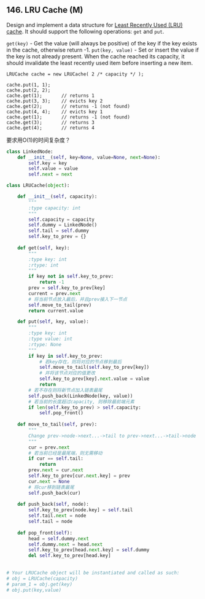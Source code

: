 ## 146. LRU Cache (M)

Design and implement a data structure for [Least Recently Used (LRU) cache](https://en.wikipedia.org/wiki/Cache_replacement_policies#LRU). It should support the following operations: `get` and `put`.

`get(key)` - Get the value (will always be positive) of the key if the key exists in the cache, otherwise return -1.
`put(key, value)` - Set or insert the value if the key is not already present. When the cache reached its capacity, it should invalidate the least recently used item before inserting a new item.

```
LRUCache cache = new LRUCache( 2 /* capacity */ );

cache.put(1, 1);
cache.put(2, 2);
cache.get(1);       // returns 1
cache.put(3, 3);    // evicts key 2
cache.get(2);       // returns -1 (not found)
cache.put(4, 4);    // evicts key 1
cache.get(1);       // returns -1 (not found)
cache.get(3);       // returns 3
cache.get(4);       // returns 4
```

要求用O(1)的时间复杂度？ 

```python
class LinkedNode:
    def __init__(self, key=None, value=None, next=None):
        self.key = key
        self.value = value
        self.next = next

class LRUCache(object):

    def __init__(self, capacity):
        """
        :type capacity: int
        """
        self.capacity = capacity
        self.dummy = LinkedNode()
        self.tail = self.dummy
        self.key_to_prev = {}
        
    def get(self, key):
        """
        :type key: int
        :rtype: int
        """
        if key not in self.key_to_prev:
            return -1
        prev = self.key_to_prev[key]
        current = prev.next
        # 将当前节点放入最后，并且prev接入下一节点
        self.move_to_tail(prev)
        return current.value

    def put(self, key, value):
        """
        :type key: int
        :type value: int
        :rtype: None
        """
        if key in self.key_to_prev:
            # 若key存在，则将对应的节点移到最后
            self.move_to_tail(self.key_to_prev[key])
            # 并将该节点对应的值更改
            self.key_to_prev[key].next.value = value
            return
       	# 若不存在则将新节点加入链表最尾
        self.push_back(LinkedNode(key, value))
        # 若当前的长度超过capacity, 则移除最前端元素
        if len(self.key_to_prev) > self.capacity:
            self.pop_front()
            
	def move_to_tail(self, prev):
        """
        Change prev->node->next...->tail to prev->next...->tail->node
        """
        cur = prev.next
        # 若当前已经是最尾端，则无需移动
       	if cur == self.tail:
            return
        prev.next = cur.next
        self.key_to_prev[cur.next.key] = prev
        cur.next = None
        # 将cur移到链表最尾
        self.push_back(cur)
    
    def push_back(self, node):
        self.key_to_prev[node.key] = self.tail
        self.tail.next = node
        self.tail = node
    
    def pop_front(self):
        head = self.dummy.next
        self.dummy.next = head.next
        self.key_to_prev[head.next.key] = self.dummy
        del self.key_to_prev[head.key]
        
        
# Your LRUCache object will be instantiated and called as such:
# obj = LRUCache(capacity)
# param_1 = obj.get(key)
# obj.put(key,value)
```

